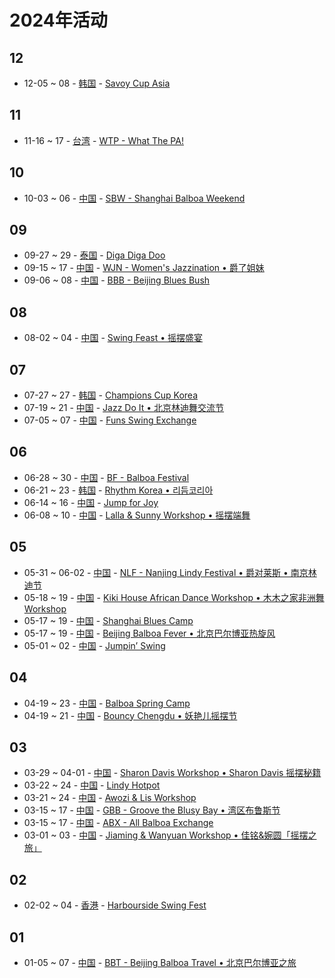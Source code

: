 # 2024年活动
## 12

- 12-05 ~ 08 - [韩国](ko_KR/index.md) - [Savoy Cup Asia](ko_KR/savoy-cup-asia.md)

## 11

- 11-16 ~ 17 - [台湾](zh_TW/index.md) - [WTP - What The PA!](zh_TW/what-the-pa.md)

## 10

- 10-03 ~ 06 - [中国](zh_CN/index.md) - [SBW - Shanghai Balboa Weekend](zh_CN/shanghai-balboa-weekend.md)

## 09

- 09-27 ~ 29 - [泰国](th_TH/index.md) - [Diga Diga Doo](th_TH/diga-diga-doo.md)
- 09-15 ~ 17 - [中国](zh_CN/index.md) - [WJN - Women's Jazzination • 爵了姐妹](zh_CN/womens-jazzination.md)
- 09-06 ~ 08 - [中国](zh_CN/index.md) - [BBB - Beijing Blues Bush](zh_CN/beijing-blues-bush.md)

## 08

- 08-02 ~ 04 - [中国](zh_CN/index.md) - [Swing Feast • 摇摆盛宴](zh_CN/swing-feast.md)

## 07

- 07-27 ~ 27 - [韩国](ko_KR/index.md) - [Champions Cup Korea](ko_KR/champions-cup-korea.md)
- 07-19 ~ 21 - [中国](zh_CN/index.md) - [Jazz Do It • 北京林迪舞交流节](zh_CN/jazz-do-it.md)
- 07-05 ~ 07 - [中国](zh_CN/index.md) - [Funs Swing Exchange](zh_CN/funs-swing-exchange.md)

## 06

- 06-28 ~ 30 - [中国](zh_CN/index.md) - [BF - Balboa Festival](zh_CN/balboa-festival.md)
- 06-21 ~ 23 - [韩国](ko_KR/index.md) - [Rhythm Korea • 리듬코리아](ko_KR/rhythm-korea.md)
- 06-14 ~ 16 - [中国](zh_CN/index.md) - [Jump for Joy](zh_CN/jump-for-joy.md)
- 06-08 ~ 10 - [中国](zh_CN/index.md) - [Lalla & Sunny Workshop • 摇摆端舞](zh_CN/dali-lalla-n-sunny-workshop.md)

## 05

- 05-31 ~ 06-02 - [中国](zh_CN/index.md) - [NLF - Nanjing Lindy Festival • 爵对莱斯 • 南京林迪节](zh_CN/nanjing-lindy-festival.md)
- 05-18 ~ 19 - [中国](zh_CN/index.md) - [Kiki House African Dance Workshop • 木木之家非洲舞 Workshop](zh_CN/xiamen-kiki-house-african-dance-workshop.md)
- 05-17 ~ 19 - [中国](zh_CN/index.md) - [Shanghai Blues Camp](zh_CN/shanghai-blues-camp.md)
- 05-17 ~ 19 - [中国](zh_CN/index.md) - [Beijing Balboa Fever • 北京巴尔博亚热旋风](zh_CN/beijing-balboa-fever.md)
- 05-01 ~ 02 - [中国](zh_CN/index.md) - [Jumpin’ Swing](zh_CN/jumping-swing.md)

## 04

- 04-19 ~ 23 - [中国](zh_CN/index.md) - [Balboa Spring Camp](zh_CN/balboa-spring-camp.md)
- 04-19 ~ 21 - [中国](zh_CN/index.md) - [Bouncy Chengdu • 妖艳儿摇摆节](zh_CN/bouncy-chengdu.md)

## 03

- 03-29 ~ 04-01 - [中国](zh_CN/index.md) - [Sharon Davis Workshop • Sharon Davis 摇摆秘籍](zh_CN/beijing-sharon-davis-workshop.md)
- 03-22 ~ 24 - [中国](zh_CN/index.md) - [Lindy Hotpot](zh_CN/lindy-hotpot.md)
- 03-21 ~ 24 - [中国](zh_CN/index.md) - [Awozi & Lis Workshop](zh_CN/xiamen-awozi-n-lis-workshop.md)
- 03-15 ~ 17 - [中国](zh_CN/index.md) - [GBB - Groove the Blusy Bay • 湾区布鲁斯节](zh_CN/groove-the-blusy-bay.md)
- 03-15 ~ 17 - [中国](zh_CN/index.md) - [ABX - All Balboa Exchange](zh_CN/all-balboa-exchange.md)
- 03-01 ~ 03 - [中国](zh_CN/index.md) - [Jiaming & Wanyuan Workshop • 佳铭&婉圆「摇摆之旅」](zh_CN/xiamen-jiaming-n-wanyuan-workshop.md)

## 02

- 02-02 ~ 04 - [香港](zh_HK/index.md) - [Harbourside Swing Fest](zh_HK/harbourside-swing-fest.md)

## 01

- 01-05 ~ 07 - [中国](zh_CN/index.md) - [BBT - Beijing Balboa Travel • 北京巴尔博亚之旅](zh_CN/beijing-balboa-travel.md)

